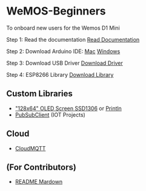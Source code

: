 # WeMOS-Beginners
To onboard new users for the Wemos D1 Mini

Step 1: Read the documentation
[Read Documentation](https://wiki.wemos.cc/products:d1:d1_mini_pro)

Step 2: Download Arduino IDE:
[Mac](https://www.arduino.cc/en/Guide/MacOSX)
[Windows](https://www.arduino.cc/en/Guide/Windows)

Step 3: Download USB Driver
[Download Driver](https://www.silabs.com/products/development-tools/software/usb-to-uart-bridge-vcp-drivers)

Step 4: ESP8266 Library
[Download Library](https://github.com/esp8266/Arduino)


## Custom Libraries
* ["128x64" OLED Screen SSD1306](https://github.com/squix78/esp8266-oled-ssd1306) or [Println](https://github.com/stevenvo/arduino-libraries)
* [PubSubClient](https://github.com/knolleary/pubsubclient) (IOT Projects)

## Cloud
* [CloudMQTT](https://customer.cloudmqtt.com/login)

## (For Contributors)
* [README Mardown](https://github.com/adam-p/markdown-here/wiki/Markdown-Cheatsheet)
